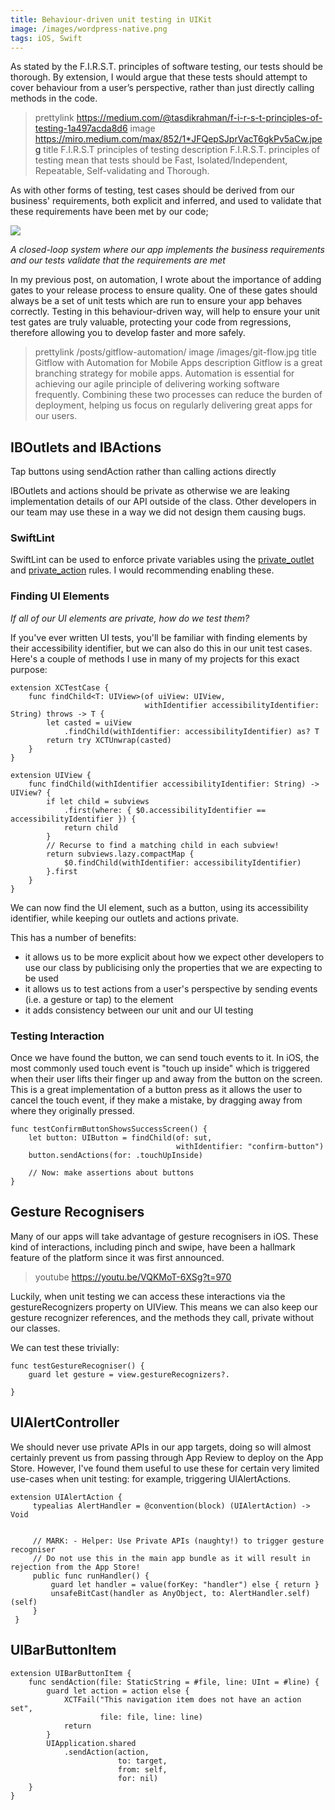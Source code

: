 ```yaml
---
title: Behaviour-driven unit testing in UIKit
image: /images/wordpress-native.png
tags: iOS, Swift
---
```


As stated by the F.I.R.S.T. principles of software testing, our tests should be thorough. By extension, I would argue that these tests should attempt to cover behaviour from a user’s perspective, rather than just directly calling methods in the code.

> prettylink https://medium.com/@tasdikrahman/f-i-r-s-t-principles-of-testing-1a497acda8d6
> image https://miro.medium.com/max/852/1*JFQepSJprVacT6gkPv5aCw.jpeg
> title F.I.R.S.T principles of testing
> description F.I.R.S.T. principles of testing mean that tests should be Fast, Isolated/Independent, Repeatable, Self-validating and Thorough.

As with other forms of testing, test cases should be derived from our business' requirements, both explicit and inferred, and used to validate that these requirements have been met by our code;

![](/images/testing-loop.jpg)

_A closed-loop system where our app implements the business requirements and our tests validate that the requirements are met_

In my previous post, on automation, I wrote about the importance of adding gates to your release process to ensure quality. One of these gates should always be a set of unit tests which are run to ensure your app behaves correctly. Testing in this behaviour-driven way, will help to ensure your unit test gates are truly valuable, protecting your code from regressions, therefore allowing you to develop faster and more safely.

> prettylink /posts/gitflow-automation/
> image /images/git-flow.jpg
> title Gitflow with Automation for Mobile Apps
> description Gitflow is a great branching strategy for mobile apps. Automation is essential for achieving our agile principle of delivering working software frequently. Combining these two processes can reduce the burden of deployment, helping us focus on regularly delivering great apps for our users.

## IBOutlets and IBActions

Tap buttons using sendAction rather than calling actions directly

IBOutlets and actions should be private as otherwise we are leaking implementation details of our API outside of the class. Other developers in our team may use these in a way we did not design them causing bugs. 

### SwiftLint

SwiftLint can be used to enforce private variables using the [private\_outlet](https://realm.github.io/SwiftLint/private_outlet.html) and [private\_action](https://realm.github.io/SwiftLint/private_action.html) rules. I would recommending enabling these.

### Finding UI Elements

_If all of our UI elements are private, how do we test them?_

If you've ever written UI tests, you'll be familiar with finding elements by their accessibility identifier, but we can also do this in our unit test cases. Here's a couple of methods I use in many of my projects for this exact purpose:

```
extension XCTestCase {
    func findChild<T: UIView>(of uiView: UIView,
                              withIdentifier accessibilityIdentifier: String) throws -> T {
        let casted = uiView
            .findChild(withIdentifier: accessibilityIdentifier) as? T
        return try XCTUnwrap(casted)
    }
}

extension UIView {
    func findChild(withIdentifier accessibilityIdentifier: String) -> UIView? {
        if let child = subviews
            .first(where: { $0.accessibilityIdentifier == accessibilityIdentifier }) {
            return child
        }
        // Recurse to find a matching child in each subview!
        return subviews.lazy.compactMap {
            $0.findChild(withIdentifier: accessibilityIdentifier)
        }.first
    }
}
```

We can now find the UI element, such as a button, using its accessibility identifier, while keeping our outlets and actions private.

This has a number of benefits:

* it allows us to be more explicit about how we expect other developers to use our class by publicising only the properties that we are expecting to be used
* it allows us to test actions from a user's perspective by sending events (i.e. a gesture or tap) to the element
* it adds consistency between our unit and our UI testing

### Testing Interaction

Once we have found the button, we can send touch events to it. In iOS, the most commonly used touch event is "touch up inside" which is triggered when their user lifts their finger up and away from the button on the screen. This is a great implementation of a button press as it allows the user to cancel the touch event, if they make a mistake, by dragging away from where they originally pressed.

```
func testConfirmButtonShowsSuccessScreen() {
    let button: UIButton = findChild(of: sut, 
                                     withIdentifier: "confirm-button")
    button.sendActions(for: .touchUpInside)

    // Now: make assertions about buttons
}
```

## Gesture Recognisers

Many of our apps will take advantage of gesture recognisers in iOS. These kind of interactions, including pinch and swipe, have been a hallmark feature of the platform since it was first announced.

> youtube https://youtu.be/VQKMoT-6XSg?t=970

Luckily, when unit testing we can access these interactions via the gestureRecognizers property on UIView. This means we can also keep our gesture recognizer references, and the methods they call, private without our classes.

We can test these trivially:

```
func testGestureRecogniser() {
    guard let gesture = view.gestureRecognizers?.

}
```

## UIAlertController

We should never use private APIs in our app targets, doing so will almost certainly prevent us from passing through App Review to deploy on the App Store. However, I've found them useful to use these for certain very limited use-cases when unit testing: for example, triggering UIAlertActions.

```
extension UIAlertAction {
     typealias AlertHandler = @convention(block) (UIAlertAction) -> Void
 

     // MARK: - Helper: Use Private APIs (naughty!) to trigger gesture recogniser
     // Do not use this in the main app bundle as it will result in rejection from the App Store!
     public func runHandler() {
         guard let handler = value(forKey: "handler") else { return }
         unsafeBitCast(handler as AnyObject, to: AlertHandler.self)(self)
     }
 }
```

## UIBarButtonItem

```
extension UIBarButtonItem {
    func sendAction(file: StaticString = #file, line: UInt = #line) {
        guard let action = action else {
            XCTFail("This navigation item does not have an action set", 
                    file: file, line: line)
            return
        }
        UIApplication.shared
            .sendAction(action, 
                        to: target, 
                        from: self, 
                        for: nil)
    }
}
```
